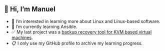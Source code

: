 ## 👋 Hi, I’m Manuel
- 👀 I’m interested in learning more about Linux and Linux-based software. 
- 🌱 I’m currently learning Ansible.
- :white_check_mark: My last project was a [backup recovery tool for KVM based virtual machines](https://github.com/w-manuel/virtual_machine_restore).
- :clipboard: I only use my GitHub profile to archive my learning progress.
